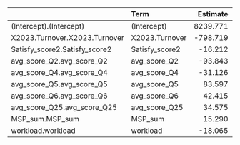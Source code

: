 |                              |Term           | Estimate| Std.Error| t.value| p.value|
|:-----------------------------|:--------------|--------:|---------:|-------:|-------:|
|(Intercept).(Intercept)       |(Intercept)    | 8239.771|   191.954|  42.926|   0.000|
|X2023.Turnover.X2023.Turnover |X2023.Turnover | -798.719|    78.150| -10.220|   0.000|
|Satisfy_score2.Satisfy_score2 |Satisfy_score2 |  -16.212|    10.065|  -1.611|   0.107|
|avg_score_Q2.avg_score_Q2     |avg_score_Q2   |  -93.843|     9.702|  -9.672|   0.000|
|avg_score_Q4.avg_score_Q4     |avg_score_Q4   |  -31.126|     9.340|  -3.333|   0.001|
|avg_score_Q5.avg_score_Q5     |avg_score_Q5   |   83.597|     9.249|   9.038|   0.000|
|avg_score_Q6.avg_score_Q6     |avg_score_Q6   |   42.415|     7.083|   5.989|   0.000|
|avg_score_Q25.avg_score_Q25   |avg_score_Q25  |   34.575|     7.818|   4.423|   0.000|
|MSP_sum.MSP_sum               |MSP_sum        |   15.290|     0.414|  36.903|   0.000|
|workload.workload             |workload       |  -18.065|     0.203| -88.855|   0.000|

